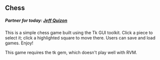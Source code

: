 ## Chess

##### Partner for today: [Jeff Quizon](https://github.com/jjquizon)

This is a simple chess game built using the Tk GUI toolkit. Click a piece to select it; click a highlighted square to move there. Users can save and load games. Enjoy!

This game requires the tk gem, which doesn't play well with RVM.